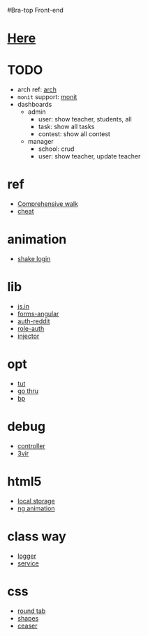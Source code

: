 #Bra-top Front-end

# [Here](http://devi7.us.to)

# TODO
- arch ref: [arch](http://jimmyislive.tumblr.com/post/80440738483/architecture-of-a-single-page-app-with-a-rest-api)
- `monit` support: [monit](http://howtonode.org/deploying-node-upstart-monit)
- dashboards
  - admin
    - user: show teacher, students, all
    - task: show all tasks
    - contest: show all contest
  - manager
    - school: crud
    - user: show teacher, update teacher

# ref
- [Comprehensive walk](http://www.thinkster.io/angularjs/GUIDJbpIie/angularjs-tutorial-learn-to-build-modern-web-apps)
- [cheat](https://egghead.io/articles/angularjs-core-services-directive-definition-object-and-ui-router-cheat-sheets)

# animation
- [shake login](http://www.mircozeiss.com/shake-that-login-form-with-angularjs/)

# lib
- [js.in](http://angular-js.in/)
- [forms-angular](http://www.forms-angular.org/#!/index)
- [auth-reddit](https://redditjs.com/r/angularjs/comments/29ikne/how_do_i_handle_token_authentication_with/)
- [role-auth](http://arthur.gonigberg.com/2013/06/29/angularjs-role-based-auth/)
- [injector](http://www.webdeveasy.com/interceptors-in-angularjs-and-useful-examples/)

# opt
- [tut](http://www.binpress.com/tutorial/speeding-up-angular-js-with-simple-optimizations/135)
- [go thru](http://www.thinkster.io/angularjs/GUIDJbpIie/angularjs-tutorial-learn-to-build-modern-web-apps)
- [bp](http://jmcunningham.net/2014/08/18/yet-another-opinionated-angularjs-best-practices-guide/)

# debug
- [controller](https://www.codementor.io/angularjs-tutorial/tutorial-neat-hack-show-controllers-angular-apps-clearer-way?utm_source=reddit-tutorial&amp;utm_medium=tutorial&amp;utm_term=neat-hack-angularjs-maciej&amp;utm_content=tutorial&amp;utm_campaign=reddit-tutorial)
- [3vir](http://threevirtues.com/)

# html5
- [local storage](http://diveintohtml5.info/storage.html)
- [ng animation](http://www.yearofmoo.com/2013/08/remastered-animation-in-angularjs-1-2.html)

# class way
- [logger](http://www.spectrumcoding.com/tutorials/angularjs/2014/01/08/class-based-angular.html)
- [service](http://benhollis.net/blog/2014/01/17/cleanly-declaring-angularjs-services-with-coffeescript/)

# css
- [round tab](http://css-tricks.com/better-tabs-with-round-out-borders/)
- [shapes](http://css-tricks.com/examples/ShapesOfCSS/)
- [ceaser](http://matthewlein.com/ceaser/)
